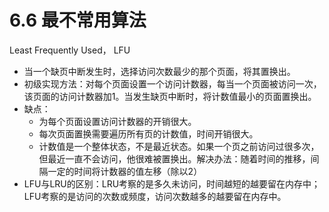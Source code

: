 # 6.6 最不常用算法

Least Frequently Used， LFU

* 当一个缺页中断发生时，选择访问次数最少的那个页面，将其置换出。
* 初级实现方法：对每个页面设置一个访问计数器，每当一个页面被访问一次，该页面的访问计数器加1。当发生缺页中断时，将计数值最小的页面置换出。
* 缺点：
    * 为每个页面设置访问计数器的开销很大。
    * 每次页面置换需要遍历所有页的计数值，时间开销很大。
    * 计数值是一个整体状态，不是最近状态。如果一个页之前访问过很多次，但最近一直不会访问，他很难被置换出。解决办法：随着时间的推移，间隔一定的时间将计数器的值左移（除以2）
* LFU与LRU的区别：LRU考察的是多久未访问，时间越短的越要留在内存中；LFU考察的是访问的次数或频度，访问次数越多的越要留在内存中。